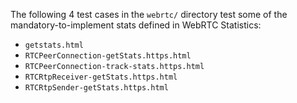 The following 4 test cases in the `webrtc/` directory test some of the mandatory-to-implement stats defined in WebRTC Statistics:

* `getstats.html`
* `RTCPeerConnection-getStats.https.html`
* `RTCPeerConnection-track-stats.https.html`
* `RTCRtpReceiver-getStats.https.html`
* `RTCRtpSender-getStats.https.html`
